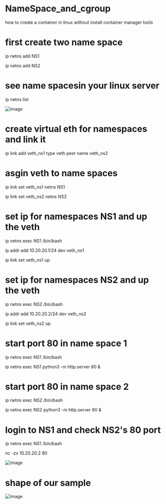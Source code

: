 # NameSpace_and_cgroup
how to create a container in linux without install container manager tools

# first create two name space 
ip netns add NS1

ip netns add NS2

# see name spacesin your linux server
ip netns list

![image](https://github.com/ehsanDadashi/NameSpace_and_cgroup/assets/29996315/6e3dbd65-0d22-4ab6-a4ac-2bf607be8218)

# create virtual eth for namespaces and link it
ip link add veth_ns1 type veth peer name veth_ns2

# asgin veth to name spaces
ip link set veth_ns1  netns NS1

ip link set veth_ns2  netns NS2

# set ip for namespaces NS1 and up the veth
ip netns exec NS1 /bin/bash

ip addr add 10.20.20.1/24 dev veth_ns1

ip link set veth_ns1 up

# set ip for namespaces NS2 and up the veth
ip netns exec NS2 /bin/bash

ip addr add 10.20.20.2/24 dev veth_ns2

ip link set veth_ns2 up

# start port 80 in name space 1
ip netns exec NS1 /bin/bash

ip netns exec NS1 python3 -m http.server 80 &

# start port 80 in name space 2
ip netns exec NS2 /bin/bash

ip netns exec NS2 python3 -m http.server 80 &

# login to NS1 and check NS2's 80 port 
ip netns exec NS1 /bin/bash

nc -zv 10.20.20.2 80

![image](https://github.com/ehsanDadashi/NameSpace_and_cgroup/assets/29996315/6d8ad1d8-1682-4487-a07b-3103c9284fbf)

# shape of our sample
![image](https://github.com/ehsanDadashi/NameSpace_and_cgroup/assets/29996315/9d427d86-a540-4422-899c-f15f2c289c4f)

